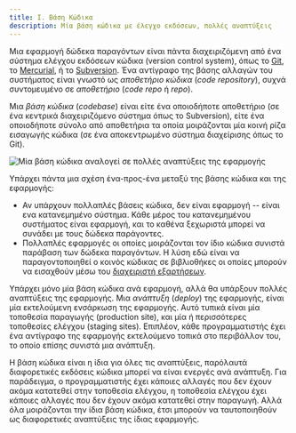 ```yaml
---
title: I. Βάση Κώδικα
description: Μία βάση κώδικα με έλεγχο εκδόσεων, πολλές αναπτύξεις
---
```

Μια εφαρμογή δώδεκα παραγόντων είναι πάντα διαχειριζόμενη από ένα σύστημα ελέγχου εκδόσεων κώδικα (version control system), όπως το [Git](http://git-scm.com/), το [Mercurial](https://www.mercurial-scm.org/), ή το [Subversion](http://subversion.apache.org/).  Ένα αντίγραφο της βάσης αλλαγών του συστήματος είναι γνωστό ως *αποθετήριο κώδικα* (*code repository*), συχνά συντομευμένο σε *αποθετήριο* (*code repo* ή *repo*).

Μια *βάση κώδικα* (*codebase*) είναι είτε ένα οποιοδήποτε αποθετήριο (σε ένα κεντρικά διαχειριζόμενο σύστημα όπως το Subversion), είτε ένα οποιοδήποτε σύνολο από αποθετήρια τα οποία μοιράζονται μία κοινή ρίζα εισαγωγής κώδικα (σε ένα αποκεντρωμένο σύστημα διαχείρισης όπως το Git).

![Μία βάση κώδικα αναλογεί σε πολλές αναπτύξεις της εφαρμογής](/images/codebase-deploys.png)

Υπάρχει πάντα μια σχέση ένα-προς-ένα μεταξύ της βάσης κώδικα και της εφαρμογής:

* Αν υπάρχουν πολλαπλές βάσεις κώδικα, δεν είναι εφαρμογή -- είναι ενα κατανεμημένο σύστημα. Κάθε μέρος του κατανεμημένου συστήματος είναι εφαρμογή, και το καθένα ξεχωριστά μπορεί να συνάδει με τους δώδεκα παράγοντες.
* Πολλαπλές εφαρμογές οι οποίες μοιράζονται τον ίδιο κώδικα συνιστά παράβαση των δώδεκα παραγόντων.  Η λύση εδώ είναι να παραγοντοποιηθεί ο κοινός κώδικας σε βιβλιοθήκες οι οποίες μπορούν να εισαχθούν μέσω του [διαχειριστή εξαρτήσεων](./dependencies).

Υπάρχει μόνο μία βάση κώδικα ανά εφαρμογή, αλλά θα υπάρξουν πολλές αναπτύξεις της εφαρμογής.  Μια *ανάπτυξη* (*deploy*) της εφαρμογής, είναι μία εκτελούμενη ενσάρκωση της εφαρμογής.  Αυτό τυπικά είναι μία τοποθεσία παραγωγής (production site), και μία ή περισσότερες τοποθεσίες ελέγχου (staging sites).  Επιπλέον, κάθε προγραμματιστής έχει ένα αντίγραφο της εφαρμογής εκτελούμενο τοπικά στο περιβάλλον του, το οποίο επίσης συνιστά μια ανάπτυξη.

Η βάση κώδικα είναι η ίδια για όλες τις αναπτύξεις, παρόλαυτά διαφορετικές εκδόσεις κώδικα μπορεί να είναι ενεργές ανά ανάπτυξη.  Για παράδειγμα, ο προγραμματιστής έχει κάποιες αλλαγές που δεν έχουν ακόμα κατατεθεί στην τοποθεσία ελέγχου, η τοποθεσία ελέγχου έχει κάποιες αλλαγές που δεν έχουν ακόμα κατατεθεί στην παραγωγή.  Αλλά όλα μοιράζονται την ίδια βάση κώδικα, έτσι μπορούν να ταυτοποιηθούν ως διαφορετικές αναπτύξεις της ίδιας εφαρμογής.


